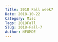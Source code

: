 ```yaml
---
Title: 2018 Fall week7
Date: 2018-10-22
Category: Misc
Tags: 2018Fall
Slug: 2018-Fall-7
Author: NFUMDE
---
```




